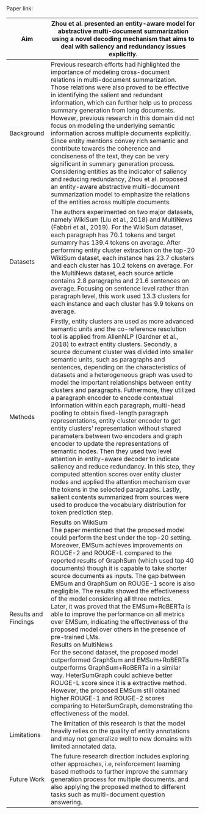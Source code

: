 ## 

Paper link: 

| Aim | Zhou et al. presented an entity-aware model for abstractive multi-document summarization using a novel decoding mechanism that aims to deal with saliency and redundancy issues explicitly. | 
| ------- | --- | 
| Background | Previous research efforts had highlighted the importance of modeling cross-document relations in multi-document summarization. Those relations were also proved to be effective in identifying the salient and redundant information, which can further help us to process summary generation from long documents. However, previous research in this domain did not focus on modeling the underlying semantic information across multiple documents explicitly. Since entity mentions convey rich semantic and contribute towards the coherence and conciseness of the text, they can be very significant in summary generation process. Considering entities as the indicator of saliency and reducing redundancy, Zhou et al. proposed an entity-aware abstractive multi-document summarization model to emphasize the relations of the entities across multiple documents. | 
| Datasets | The authors experimented on two major datasets, namely WikiSum (Liu et al., 2018) and MultiNews (Fabbri et al., 2019). For the WikiSum dataset, each paragraph has 70.1 tokens and target sumamry has 139.4 tokens on average. After performing entity cluster extraction on the top-20 WikiSum dataset, each instance has 23.7 clusters and each cluster has 10.2 tokens on average. For the MultiNews dataset, each source article contains 2.8 paragraphs and 21.6 sentences on average. Focusing on sentence level rather than paragraph level, this work used 13.3 clusters for each instance and each cluster has 9.9 tokens on average. | 
| Methods | Firstly, entity clusters are used as more advanced semantic units and the co-reference resolution tool is applied from AllenNLP (Gardner et al., 2018) to extract entity clusters. Secondly, a source document cluster was divided into smaller semantic units, such as paragraphs and sentences, depending on the characteristics of datasets and a heterogeneous graph was used to model the important relationships between entity clusters and paragraphs. Futhermore, they utilized a paragraph encoder to encode contextual information within each paragraph, multi-head pooling to obtain fixed-length paragraph representations, entity cluster encoder to get entity clusters’ representation without shared parameters between two encoders and graph encoder to update the representations of semantic nodes. Then they used two level attention in entity-aware decoder to indicate saliency and reduce redundancy. In this step, they computed attention scores over entity cluster nodes and applied the attention mechanism over the tokens in the selected paragraphs. Lastly, salient contents summarized from sources were used to produce the vocabulary distribution for token prediction step. |  
| Results and Findings| Results on WikiSum <br> The paper mentioned that the proposed model could perform the best under the top-20 setting. Moreover, EMSum achieves improvements on ROUGE-2 and ROUGE-L compared to the reported results of GraphSum (which used top 40 documents) though it is capable to take shorter source documents as inputs. The gap between EMSum and GraphSum on ROUGE-1 score is also negligible. The results showed the effectiveness of the model considering all three metrics. <br> Later, it was proved that the EMSum+RoBERTa is able to improve the performance on all metrics over EMSum, indicating the effectiveness of the proposed model over others in the presence of pre-trained LMs. <br> Results on MultiNews <br> For the second dataset, the proposed model outperformed GraphSum and EMSum+RoBERTa outperforms GraphSum+RoBERTa in a similar way. HeterSumGraph could achieve better ROUGE-L score since it is a extractive method. However, the proposed EMSum still obtained higher ROUGE-1 and ROUGE-2 scores comparing to HeterSumGraph, demonstrating the effectiveness of the model.| 
| Limitations | The limitation of this research is that the model heavily relies on the quality of entity annotations and may not generalize well to new domains with limited annotated data. |  
| Future Work | The future research direction includes exploring other approaches, i.e, reinforcement learning based methods to further improve the summary generation process for multiple documents. and also applying the proposed method to different tasks such as multi-document question answering.


